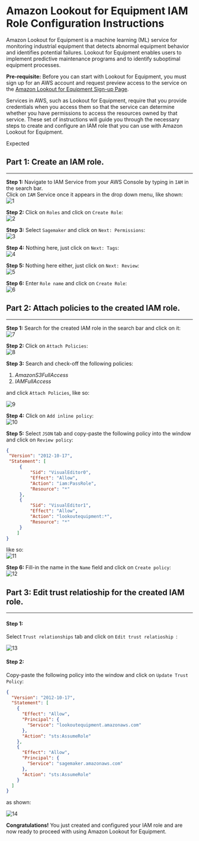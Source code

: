 # Amazon Lookout for Equipment IAM Role Configuration Instructions
Amazon Lookout for Equipment is a machine learning (ML) service for monitoring industrial equipment that detects abnormal equipment behavior and identifies potential failures. Lookout for Equipment enables users to implement predictive maintenance programs and to identify suboptimal equipment processes. 


**Pre-requisite:**
Before you can start with Lookout for Equipment, you must sign up for an AWS account and request preview access to the service on the [Amazon Lookout for Equipment Sign-up Page](https://pages.awscloud.com/Amazon-Lookout-for-Equipment-Preview.html). 

Services in AWS, such as Lookout for Equipment, require that you provide credentials when you access them so that the service can determine whether you have permissions to access the resources owned by that service. These set of instructions will guide you through the necessary steps to create and configure an IAM role that you can use with Amazon Lookout for Equipment.

Expected

## Part 1: Create an IAM role.
---
**Step 1:** Navigate to IAM Service from your AWS Console by typing in `IAM` in the search bar. </br>
Click on `IAM` Service once it appears in the drop down menu, like shown:</br>
![1](screenshots/1.png)
</br>

**Step 2:** Click on `Roles` and click on `Create Role`: </br>
![2](screenshots/2.png)
</br>

**Step 3:** Select `Sagemaker` and click on `Next: Permissions`: </br>
![3](screenshots/3.png)
</br>

**Step 4:** Nothing here, just click on `Next: Tags`: </br>
![4](screenshots/4.png)
</br>

**Step 5:** Nothing here either, just click on `Next: Review`: </br>
![5](screenshots/5.png)
</br>

**Step 6:** Enter `Role name` and click on `Create Role`: </br>
![6](screenshots/6.png)
</br>


## Part 2: Attach policies to the created IAM role.
---
**Step 1:** Search for the created IAM role in the search bar and click on it: </br>
![7](screenshots/7.png)
</br>

**Step 2:** Click on `Attach Policies`: </br>
![8](screenshots/8.png)
</br>

**Step 3:** Search and check-off the following policies: </br>
1. _AmazonS3FullAccess_
2. _IAMFullAccess_

and click `Attach Policies`, like so:</br>

![9](screenshots/9.png)
</br>

**Step 4:** Click on `Add inline policy`: </br>
![10](screenshots/10.png)
</br>

**Step 5:** Select `JSON` tab and copy-paste the following policy into the window and click on `Review policy`: </br>
```json
{
 "Version": "2012-10-17",
 "Statement": [
     {
         "Sid": "VisualEditor0",
         "Effect": "Allow",
         "Action": "iam:PassRole",
         "Resource": "*"
     },
     {
         "Sid": "VisualEditor1",
         "Effect": "Allow",
         "Action": "lookoutequipment:*",
         "Resource": "*"
     }
    ]
}
```

like so: </br>
![11](screenshots/11.png)
</br>

**Step 6:** Fill-in the name in the `Name` field and click on `Create policy`: </br>
![12](screenshots/12.png)
</br>

## Part 3: Edit trust relatioship for the created IAM role.
---

#### Step 1:
Select `Trust relationships` tab and click on `Edit trust relatioship `:

![13](screenshots/13.png)


#### Step 2:
Copy-paste the following policy into the window and click on `Update Trust Policy`:

```json
{
  "Version": "2012-10-17",
  "Statement": [
    {
      "Effect": "Allow",
      "Principal": {
        "Service": "lookoutequipment.amazonaws.com"
      },
      "Action": "sts:AssumeRole"
    },
    {
      "Effect": "Allow",
      "Principal": {
        "Service": "sagemaker.amazonaws.com"
      },
      "Action": "sts:AssumeRole"
    }
  ]
}
```

as shown:

![14](screenshots/14.png)


**Congratulations!** You just created and configured your IAM role and are now ready to proceed with using Amazon Lookout for Equipment.
